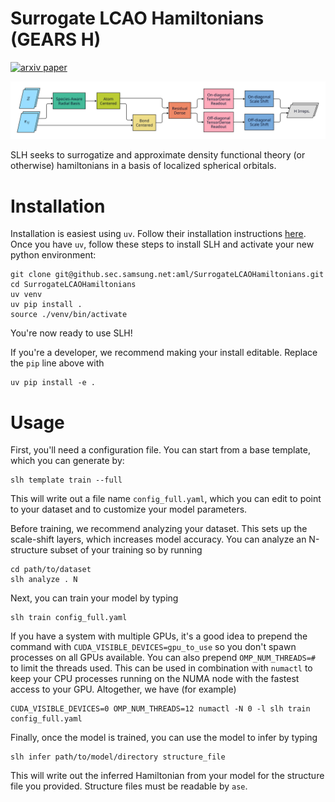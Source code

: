 # Surrogate LCAO Hamiltonians (GEARS H)

[![arxiv paper](https://img.shields.io/badge/cond--mat.mtrl--sci-arXiv%3A2506.10298-B31B1B.svg)](https://arxiv.org/abs/2506.10298)

![Architecture overview.](architecture_figures/0_overview.svg)

SLH seeks to surrogatize and approximate density functional theory (or otherwise) hamiltonians in a basis of localized spherical orbitals.

# Installation

Installation is easiest using `uv`. Follow their installation instructions [here](https://docs.astral.sh/uv/getting-started/installation/).
Once you have `uv`, follow these steps to install SLH and activate your new python environment:

```console
git clone git@github.sec.samsung.net:aml/SurrogateLCAOHamiltonians.git
cd SurrogateLCAOHamiltonians
uv venv
uv pip install .
source ./venv/bin/activate
```

You're now ready to use SLH!

If you're a developer, we recommend making your install editable. Replace the `pip` line above with
```console
uv pip install -e .
```

# Usage

First, you'll need a configuration file.
You can start from a base template, which you can generate by:
```console
slh template train --full
```
This will write out a file name `config_full.yaml`, which you can edit to point to your dataset and to customize your model parameters.

Before training, we recommend analyzing your dataset. 
This sets up the scale-shift layers, which increases model accuracy.
You can analyze an N-structure subset of your training so by running
```console
cd path/to/dataset
slh analyze . N
```

Next, you can train your model by typing
```console
slh train config_full.yaml
```
If you have a system with multiple GPUs, it's a good idea to prepend the command with `CUDA_VISIBLE_DEVICES=gpu_to_use` so you don't spawn processes on all GPUs available. You can also prepend `OMP_NUM_THREADS=#` to limit the threads used. This can be used in combination with `numactl` to keep your CPU processes running on the NUMA node with the fastest access to your GPU.
Altogether, we have (for example)
```console
CUDA_VISIBLE_DEVICES=0 OMP_NUM_THREADS=12 numactl -N 0 -l slh train config_full.yaml
```

Finally, once the model is trained, you can use the model to infer by typing
```console
slh infer path/to/model/directory structure_file
```
This will write out the inferred Hamiltonian from your model for the structure file you provided. Structure files must be readable by `ase`.
